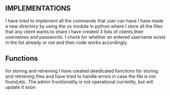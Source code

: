 ## IMPLEMENTATIONS
I have tried to implement all the commands that user can have
I have made a new directory by using the os module in python where I store all the files that any client wants to share
I have created 3 lists of clients,their usernames and passwords. I check for whether an entered username exists in the list already or not and then code works accordingly.
 

## Functions
 for storing and retreiving
I have created deedicated functions for storing and retrieving files and have tried to handle errors in case the file is not found,etc.
The admin fcuntionality is not operational currently, but will update it soon
